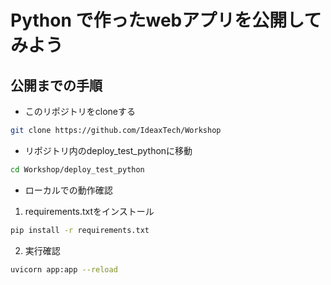 # Python で作ったwebアプリを公開してみよう

## 公開までの手順
- このリポジトリをcloneする

```zsh
git clone https://github.com/IdeaxTech/Workshop
```

- リポジトリ内のdeploy_test_pythonに移動

```zsh
cd Workshop/deploy_test_python
```

- ローカルでの動作確認

1. requirements.txtをインストール

```zsh
pip install -r requirements.txt
```

2. 実行確認

```zsh
uvicorn app:app --reload
```


